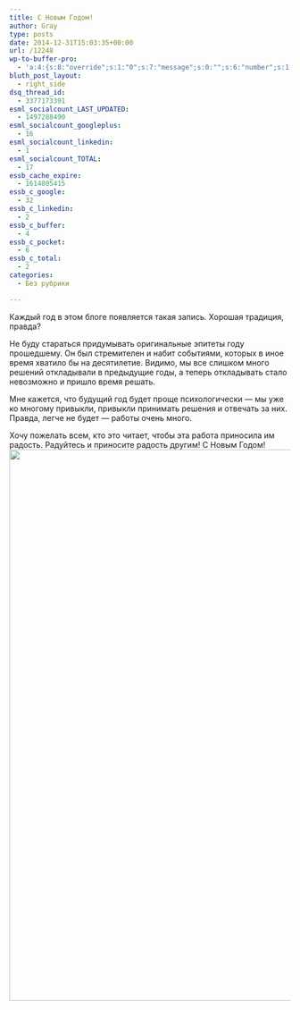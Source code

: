 ```yaml
---
title: С Новым Годом!
author: Gray
type: posts
date: 2014-12-31T15:03:35+00:00
url: /12248
wp-to-buffer-pro:
  - 'a:4:{s:8:"override";s:1:"0";s:7:"message";s:0:"";s:6:"number";s:1:"1";s:16:"alternateMessage";s:0:"";}'
bluth_post_layout:
  - right_side
dsq_thread_id:
  - 3377173391
esml_socialcount_LAST_UPDATED:
  - 1497288490
esml_socialcount_googleplus:
  - 16
esml_socialcount_linkedin:
  - 1
esml_socialcount_TOTAL:
  - 17
essb_cache_expire:
  - 1614805415
essb_c_google:
  - 32
essb_c_linkedin:
  - 2
essb_c_buffer:
  - 4
essb_c_pocket:
  - 6
essb_c_total:
  - 2
categories:
  - Без рубрики

---
```








Каждый год в этом блоге появляется такая запись. Хорошая традиция, правда?

Не буду стараться придумывать оригинальные эпитеты году прошедшему. Он был стремителен и набит событиями, которых в иное время хватило бы на десятилетие. Видимо, мы все слишком много решений откладывали в предыдущие годы, а теперь откладывать стало невозможно и пришло время решать.

Мне кажется, что будущий год будет проще психологически — мы уже ко многому привыкли, привыкли принимать решения и отвечать за них. Правда, легче не будет — работы очень много.

Хочу пожелать всем, кто это читает, чтобы эта работа приносила им радость. Радуйтесь и приносите радость другим! С Новым Годом!  
<img data-attachment-id="12249" data-permalink="https://blognot.co/12248/new_year_xq06xu" data-orig-file="https://i1.wp.com/blognot.co/wp-content/uploads/2020/04/new_year_xq06xu.jpg?fit=768%2C1024&ssl=1" data-orig-size="768,1024" data-comments-opened="1" data-image-meta="{&quot;aperture&quot;:&quot;0&quot;,&quot;credit&quot;:&quot;&quot;,&quot;camera&quot;:&quot;&quot;,&quot;caption&quot;:&quot;&quot;,&quot;created_timestamp&quot;:&quot;0&quot;,&quot;copyright&quot;:&quot;&quot;,&quot;focal_length&quot;:&quot;0&quot;,&quot;iso&quot;:&quot;0&quot;,&quot;shutter_speed&quot;:&quot;0&quot;,&quot;title&quot;:&quot;&quot;,&quot;orientation&quot;:&quot;0&quot;}" data-image-title="new_year_xq06xu" data-image-description="" data-medium-file="https://i1.wp.com/blognot.co/wp-content/uploads/2020/04/new_year_xq06xu.jpg?fit=225%2C300&ssl=1" data-large-file="https://i1.wp.com/blognot.co/wp-content/uploads/2020/04/new_year_xq06xu.jpg?fit=740%2C987&ssl=1" class="aligncenter wp-image-12249" src="https://i1.wp.com/res.cloudinary.com/blognot/image/upload/v1420026653/new_year_xq06xu.jpg?resize=740%2C987&#038;ssl=1" alt="" width="740" height="987" data-recalc-dims="1" />